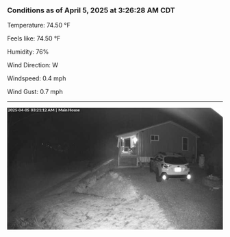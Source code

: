 ### Conditions as of April 5, 2025 at 3:26:28 AM CDT 

Temperature: 74.50 &deg;F

Feels like: 74.50 &deg;F

Humidity: 76%

Wind Direction: W

Windspeed: 0.4 mph

Wind Gust: 0.7 mph

---

<img src="./images/latest.jpeg"/>

